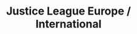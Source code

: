 ---
title: Justice League Europe / International
issue: 16A
issue_nr: 16
full_title: "The Extremist Vector, Part 2: Conquest"
subtitle: ""
story_arc: The Extremist Vector
crossover: ""
variant: A
publisher: DC Comics
creators: 
  - Keith Giffen
  - Gerard Jones
  - Bart Sears
release_date: Jul 1990
release_year: 1990
genre:
  - Action
  - Adventure
  - Super-Heroes
format: Comic
pages: 32
signed_by: ""
price: 1
---